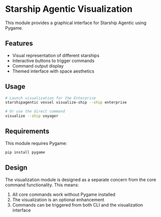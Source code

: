 # Starship Agentic Visualization

This module provides a graphical interface for Starship Agentic using Pygame.

## Features

- Visual representation of different starships
- Interactive buttons to trigger commands
- Command output display
- Themed interface with space aesthetics

## Usage

```bash
# Launch visualization for the Enterprise
starshipagentic vessel visualize-ship --ship enterprise

# Or use the direct command
visualize --ship voyager
```

## Requirements

This module requires Pygame:

```bash
pip install pygame
```

## Design

The visualization module is designed as a separate concern from the core command functionality. This means:

1. All core commands work without Pygame installed
2. The visualization is an optional enhancement
3. Commands can be triggered from both CLI and the visualization interface

